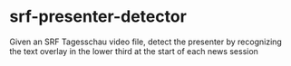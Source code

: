 # srf-presenter-detector
Given an SRF Tagesschau video file, detect the presenter by recognizing the text overlay in the lower third at the start of each news session
